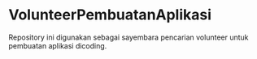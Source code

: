 # VolunteerPembuatanAplikasi
Repository ini digunakan sebagai sayembara pencarian volunteer untuk pembuatan aplikasi dicoding.
